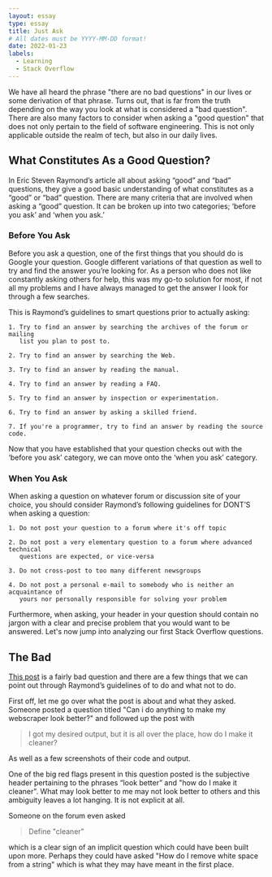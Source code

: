 ```yaml
---
layout: essay
type: essay
title: Just Ask
# All dates must be YYYY-MM-DD format!
date: 2022-01-23
labels:
  - Learning
  - Stack Overflow
---
```


We have all heard the phrase "there are no bad questions" in our lives or some derivation of that phrase. Turns out, that is far from the truth depending on the way you look at what is considered a "bad question". There are also many factors to consider when asking a "good question" that does not only pertain to the field of software engineering. This is not only applicable outside the realm of tech, but also in our daily lives. 

## What Constitutes As a Good Question?
In Eric Steven Raymond’s article all about asking “good” and “bad” questions, they give a good basic understanding of what constitutes as a “good” or “bad” question. There are many criteria that are involved when asking a “good” question. It can be broken up into two categories; ‘before you ask’ and ‘when you ask.’

### Before You Ask
Before you ask a question, one of the first things that you should do is Google your question. Google different variations of that question as well to try and find the answer you’re looking for. As a person who does not like constantly asking others for help, this was my go-to solution for most, if not all my problems and I have always managed to get the answer I look for through a few searches. 

This is Raymond’s guidelines to smart questions prior to actually asking:  
```
1. Try to find an answer by searching the archives of the forum or mailing 
   list you plan to post to.

2. Try to find an answer by searching the Web.

3. Try to find an answer by reading the manual.

4. Try to find an answer by reading a FAQ.

5. Try to find an answer by inspection or experimentation.

6. Try to find an answer by asking a skilled friend.

7. If you're a programmer, try to find an answer by reading the source code.
```
Now that you have established that your question checks out with the ‘before you ask’ category, we can move onto the ‘when you ask’ category. 

### When You Ask
When asking a question on whatever forum or discussion site of your choice, you should consider Raymond’s following guidelines for DONT’S when asking a question: 
``` 
1. Do not post your question to a forum where it's off topic

2. Do not post a very elementary question to a forum where advanced technical
   questions are expected, or vice-versa

3. Do not cross-post to too many different newsgroups

4. Do not post a personal e-mail to somebody who is neither an acquaintance of
   yours nor personally responsible for solving your problem
```
Furthermore, when asking, your header in your question should contain no jargon with a clear and precise problem that you would want to be answered. Let's now jump into analyzing our first Stack Overflow questions. 

## The Bad
<a href="https://stackoverflow.com/questions/66285742/can-i-do-anything-to-make-my-webscraper-look-better">This post</a> is a fairly bad question and there are a few things that we can point out through Raymond’s guidelines of to do and what not to do. 

First off, let me go over what the post is about and what they asked. Someone posted a question titled "Can i do anything to make my webscraper look better?" and followed up the post with 

> I got my desired output, but it is all over the place, how do I make it cleaner?

As well as a few screenshots of their code and output. 

One of the big red flags present in this question posted is the subjective header pertaining to the phrases “look better” and "how do I make it cleaner". What may look better to me may not look better to others and this ambiguity leaves a lot hanging. It is not explicit at all. 

Someone on the forum even asked

> Define "cleaner"

which is a clear sign of an implicit question which could have been built upon more. Perhaps they could have asked "How do I remove white space from a string" which is what they may have meant in the first place. 


